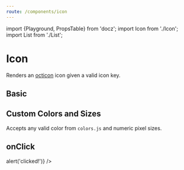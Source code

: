 ```yaml
---
route: /components/icon
---
```


import {Playground, PropsTable} from 'docz';
import Icon from './Icon';
import List from './List';

# Icon

Renders an [octicon](https://github.com/primer/octicons) icon given a valid icon key.

<PropsTable of={Icon} />

## Basic

<Playground>
  <List>
    <Icon icon="octoface" />
    <Icon icon="bug" />
    <Icon icon="credit-card" />
    <Icon active icon="credit-card" />
  </List>
</Playground>

## Custom Colors and Sizes

Accepts any valid color from `colors.js` and numeric pixel sizes.

<Playground>
  <List direction="vertical">
    <List alignItems="flex-end">
      <Icon icon="octoface" size="s" />
      <Icon icon="octoface" size="m" />
      <Icon icon="octoface" size="l" />
    </List>
    <List>
      <Icon icon="octoface" color="positive" />
      <Icon icon="octoface" color="negative" />
      <Icon icon="octoface" color="cyan7" />
      <Icon icon="octoface" color="green8" />
    </List>
  </List>
</Playground>

## onClick

<Playground>
  <Icon icon="octoface" onClick={() => alert('clicked!')} />
</Playground>
